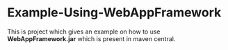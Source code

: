 # Example-Using-WebAppFramework
This is project which gives an example on how to use <b>WebAppFramework.jar</b> which is present in maven central.
